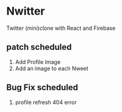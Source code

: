 # Nwitter
Twitter (mini)clone with React and Firebase

## patch scheduled

1. Add Profile Image
2. Add an image to each Nweet

## Bug Fix scheduled

1. profile refresh 404 error
